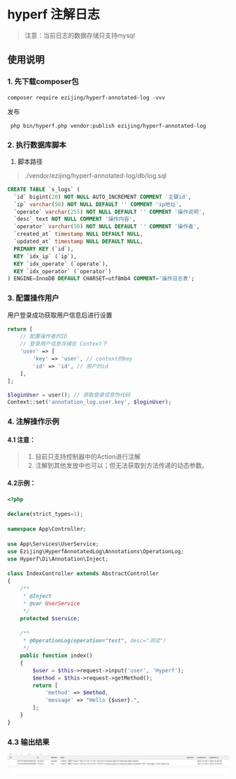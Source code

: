 # hyperf 注解日志
> 注意：当前日志的数据存储只支持mysql

使用说明
----------------------------

### 1. 先下载composer包
```composer log
composer require ezijing/hyperf-annotated-log -vvv
```
发布
```shell
 php bin/hyperf.php vendor:publish ezijing/hyperf-annotated-log
```

### 2. 执行数据库脚本
1. 脚本路径
> ./vendor/ezijing/hyperf-annotated-log/db/log.sql
```sql
CREATE TABLE `s_logs` (
  `id` bigint(20) NOT NULL AUTO_INCREMENT COMMENT '主键id',
  `ip` varchar(50) NOT NULL DEFAULT '' COMMENT 'ip地址',
  `operate` varchar(255) NOT NULL DEFAULT '' COMMENT '操作说明',
  `desc` text NOT NULL COMMENT '操作内容',
  `operator` varchar(50) NOT NULL DEFAULT '' COMMENT '操作者',
  `created_at` timestamp NULL DEFAULT NULL,
  `updated_at` timestamp NULL DEFAULT NULL,
  PRIMARY KEY (`id`),
  KEY `idx_ip` (`ip`),
  KEY `idx_operate` (`operate`),
  KEY `idx_operator` (`operator`)
) ENGINE=InnoDB DEFAULT CHARSET=utf8mb4 COMMENT='操作日志表';

```

### 3. 配置操作用户
用户登录成功获取用户信息后进行设置
```php
return [
    // 配置操作者的ID
    // 登录用户信息存储在 Context下
    'user' => [
        'key' => 'user', // context的key
        'id' => 'id', // 用户的id
    ],
];
```

```php
$loginUser = user(); // 获取登录信息伪代码
Context::set('annotation_log.user.key', $loginUser);
```

### 4. 注解操作示例
#### 4.1 注意：
> 1. 目前只支持控制器中的Action进行注解
> 2. 注解到其他发放中也可以；但无法获取到方法传递的动态参数。

#### 4.2示例：
```php
<?php

declare(strict_types=1);

namespace App\Controller;

use App\Services\UserService;
use Ezijing\HyperfAnnotatedLog\Annotations\OperationLog;
use Hyperf\Di\Annotation\Inject;

class IndexController extends AbstractController
{
    /**
     * @Inject
     * @var UserService
     */
    protected $service;

    /**
     * @OperationLog(operation="test", desc="测试")
     */
    public function index()
    {
        $user = $this->request->input('user', 'Hyperf');
        $method = $this->request->getMethod();
        return [
            'method' => $method,
            'message' => "Hello {$user}.",
        ];
    }
}
```

### 4.3 输出结果
![img.png](img.png)
